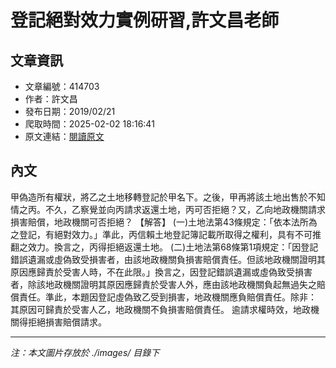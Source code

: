# 登記絕對效力實例研習,許文昌老師

## 文章資訊
- 文章編號：414703
- 作者：許文昌
- 發布日期：2019/02/21
- 爬取時間：2025-02-02 18:16:41
- 原文連結：[閱讀原文](https://real-estate.get.com.tw/Columns/detail.aspx?no=414703)

## 內文
甲偽造所有權狀，將乙之土地移轉登記於甲名下。之後，甲再將該土地出售於不知情之丙。不久，乙察覺並向丙請求返還土地，丙可否拒絕？又，乙向地政機關請求損害賠償，地政機關可否拒絕？
【解答】
(一)土地法第43條規定：「依本法所為之登記，有絕對效力。」準此，丙信賴土地登記簿記載所取得之權利，具有不可推翻之效力。換言之，丙得拒絕返還土地。
(二)土地法第68條第1項規定：「因登記錯誤遺漏或虛偽致受損害者，由該地政機關負損害賠償責任。但該地政機關證明其原因應歸責於受害人時，不在此限。」換言之，因登記錯誤遺漏或虛偽致受損害者，除該地政機關證明其原因應歸責於受害人外，應由該地政機關負起無過失之賠償責任。準此，本題因登記虛偽致乙受到損害，地政機關應負賠償責任。除非：
其原因可歸責於受害人乙，地政機關不負損害賠償責任。
逾請求權時效，地政機關得拒絕損害賠償請求。

---
*注：本文圖片存放於 ./images/ 目錄下*
